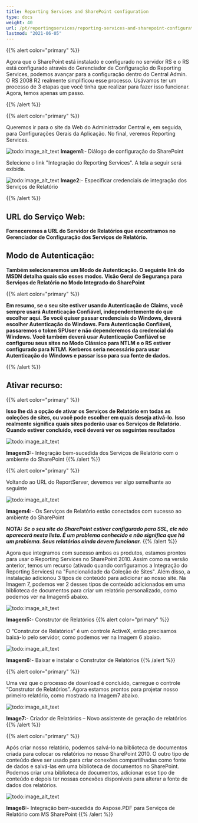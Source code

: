 ```yaml
---
title: Reporting Services and SharePoint configuration
type: docs
weight: 40
url: /pt/reportingservices/reporting-services-and-sharepoint-configuration/
lastmod: "2021-06-05"
---
```


{{% alert color="primary" %}}

Agora que o SharePoint está instalado e configurado no servidor RS e o RS está configurado através do Gerenciador de Configuração do Reporting Services, podemos avançar para a configuração dentro do Central Admin. O RS 2008 R2 realmente simplificou esse processo. Usávamos ter um processo de 3 etapas que você tinha que realizar para fazer isso funcionar. Agora, temos apenas um passo.

{{% /alert %}}

{{% alert color="primary" %}}

Queremos ir para o site da Web do Administrador Central e, em seguida, para Configurações Gerais da Aplicação. No final, veremos Reporting Services.

![todo:image_alt_text](reporting-services-and-sharepoint-configuration_1.png)
**Imagem1**:- Diálogo de configuração do SharePoint

Selecione o link "Integração do Reporting Services". A tela a seguir será exibida.

![todo:image_alt_text](reporting-services-and-sharepoint-configuration_2.png)
**Image2**:- Especificar credenciais de integração dos Serviços de Relatório

{{% /alert %}}

## URL do Serviço Web:

**Forneceremos a URL do Servidor de Relatórios que encontramos no Gerenciador de Configuração dos Serviços de Relatório.**

## Modo de Autenticação:

**Também selecionaremos um Modo de Autenticação. O seguinte link do MSDN detalha quais são esses modos.
Visão Geral de Segurança para Serviços de Relatório no Modo Integrado do SharePoint**

{{% alert color="primary" %}}

**Em resumo, se o seu site estiver usando Autenticação de Claims, você sempre usará Autenticação Confiável, independentemente do que escolher aqui. Se você quiser passar credenciais do Windows, deverá escolher Autenticação do Windows. Para Autenticação Confiável, passaremos o token SPUser e não dependeremos da credencial do Windows. Você também deverá usar Autenticação Confiável se configurou seus sites no Modo Clássico para NTLM e o RS estiver configurado para NTLM. Kerberos seria necessário para usar Autenticação do Windows e passar isso para sua fonte de dados.**

{{% /alert %}}

## Ativar recurso:

{{% alert color="primary" %}}

**Isso lhe dá a opção de ativar os Serviços de Relatório em todas as coleções de sites, ou você pode escolher em quais deseja ativá-lo. Isso realmente significa quais sites poderão usar os Serviços de Relatório. Quando estiver concluído, você deverá ver os seguintes resultados**

![todo:image_alt_text](reporting-services-and-sharepoint-configuration_3.png)

**Imagem3:**- Integração bem-sucedida dos Serviços de Relatório com o ambiente do SharePoint
{{% /alert %}}

{{% alert color="primary" %}}

Voltando ao URL do ReportServer, devemos ver algo semelhante ao seguinte

![todo:image_alt_text](reporting-services-and-sharepoint-configuration_4.png)

**Imagem4:**- Os Serviços de Relatório estão conectados com sucesso ao ambiente do SharePoint

**NOTA:** ***Se o seu site do SharePoint estiver configurado para SSL, ele não aparecerá nesta lista. É um problema conhecido e não significa que há um problema. Seus relatórios ainda devem funcionar.***
{{% /alert %}}

Agora que integramos com sucesso ambos os produtos, estamos prontos para usar o Reporting Services no SharePoint 2010. Assim como na versão anterior, temos um recurso (ativado quando configuramos a Integração do Reporting Services) na "Funcionalidade da Coleção de Sites". Além disso, a instalação adicionou 3 tipos de conteúdo para adicionar ao nosso site. Na Imagem 7, podemos ver 2 desses tipos de conteúdo adicionados em uma biblioteca de documentos para criar um relatório personalizado, como podemos ver na Imagem5 abaixo.

![todo:image_alt_text](reporting-services-and-sharepoint-configuration_5.png)

**Imagem5:**- Construtor de Relatórios
{{% alert color="primary" %}}

O “Construtor de Relatórios” é um controle ActiveX, então precisamos baixá-lo pelo servidor, como podemos ver na Imagem 6 abaixo.

![todo:image_alt_text](reporting-services-and-sharepoint-configuration_6.png)

**Imagem6:**- Baixar e instalar o Construtor de Relatórios
{{% /alert %}}

{{% alert color="primary" %}}

Uma vez que o processo de download é concluído, carregue o controle “Construtor de Relatórios”. Agora estamos prontos para projetar nosso primeiro relatório, como mostrado na Imagem7 abaixo.

![todo:image_alt_text](reporting-services-and-sharepoint-configuration_7.png)

**Image7:**- Criador de Relatórios – Novo assistente de geração de relatórios
{{% /alert %}}

{{% alert color="primary" %}}

Após criar nosso relatório, podemos salvá-lo na biblioteca de documentos criada para colocar os relatórios no nosso SharePoint 2010. O outro tipo de conteúdo deve ser usado para criar conexões compartilhadas como fonte de dados e salvá-las em uma biblioteca de documentos no SharePoint. Podemos criar uma biblioteca de documentos, adicionar esse tipo de conteúdo e depois ter nossas conexões disponíveis para alterar a fonte de dados dos relatórios.

![todo:image_alt_text](reporting-services-and-sharepoint-configuration_8.png)

**Image8:**- Integração bem-sucedida do Aspose.PDF para Serviços de Relatório com MS SharePoint
{{% /alert %}}